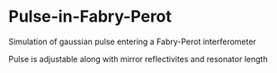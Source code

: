 # Pulse-in-Fabry-Perot
Simulation of gaussian pulse entering a Fabry-Perot interferometer

Pulse is adjustable along with mirror reflectivites and resonator length
